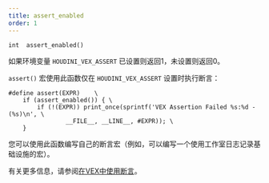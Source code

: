 ```yaml
---
title: assert_enabled
order: 1
---
```

`int  assert_enabled()`

如果环境变量 `HOUDINI_VEX_ASSERT` 已设置则返回1，未设置则返回0。

`assert()` 宏使用此函数仅在 `HOUDINI_VEX_ASSERT` 设置时执行断言：

```vex
#define assert(EXPR)    \
    if (assert_enabled()) { \
        if (!(EXPR)) print_once(sprintf('VEX Assertion Failed %s:%d - (%s)\n', \
                __FILE__, __LINE__, #EXPR)); \
    }

```

您可以使用此函数编写自己的断言宏（例如，可以编写一个使用工作室日志记录基础设施的宏）。

有关更多信息，请参阅[在VEX中使用断言](../assertions.html "您可以使用assert()宏在调试VEX代码时打印信息")。
